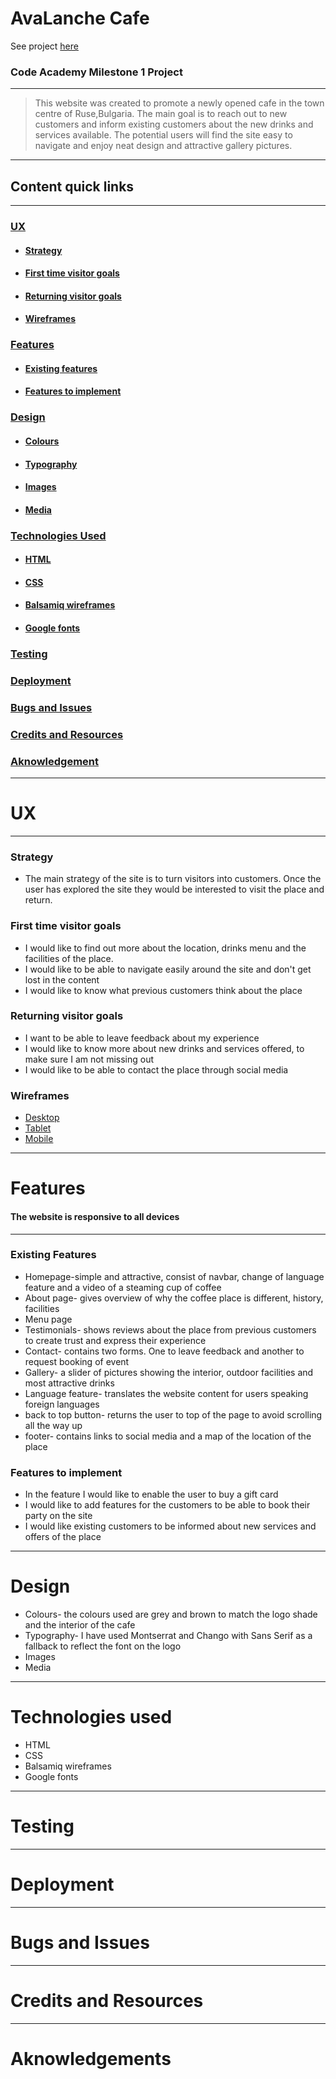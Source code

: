 # AvaLanche Cafe

See project [here]()
### Code Academy Milestone 1 Project
---
 >This website was created to promote a newly opened cafe in the town centre of Ruse,Bulgaria. The main goal is to reach out to new customers and inform existing customers about the new drinks and services available. The potential users will find the site easy to navigate and enjoy neat design and attractive gallery pictures. 
 ---
 ## Content quick links
 ---
 ### [UX](#UX)
 - #### [Strategy](#Strategy)
 - #### [First time visitor goals](#First-time-visitor-goals)
 - #### [Returning visitor goals](#Returning-visitor-goals)
 - #### [Wireframes](#Wireframes)
 ### [Features](#Features)
 - #### [Existing features](#Existing-features)
 - #### [Features to implement](#Features-to-implement)
 ### [Design](#Design)
 - #### [Colours](#Colours)
 - #### [Typography](#Typography)
 - #### [Images](#Images)
 - #### [Media](#Media)
 ### [Technologies Used](#Technologies-Used)
 - #### [HTML](#HTML)
 - #### [CSS](#CSS)
 - #### [Balsamiq wireframes](#Balsamiq-wireframes)
 - #### [Google fonts](#Google-fonts)
 ### [Testing](#Testing)
 ### [Deployment](#Deployment)
 ### [Bugs and Issues](#Bugs-and-Issues)
 ### [Credits and Resources](#Credits-and-Resources)
 ### [Aknowledgement](Aknowledgement)
 ---

# UX
---
### Strategy 
- The main strategy of the site is to turn visitors into customers. Once the user has explored the site they would be interested to visit the place and return.
### First time visitor goals
 - I would like to find out more about the location, drinks menu and the facilities of the place.
- I would like to be able to navigate easily around the site and don't get lost in the content
- I would like to know what previous customers think about the place
### Returning visitor goals
- I want to be able to leave feedback about my experience
- I would like to know more about new drinks and services offered, to make sure I am not missing out
- I would like to be able to contact the place through social media
### Wireframes
- [Desktop]()
- [Tablet]()
- [Mobile]()
---
# Features
#### The website is responsive to all devices
---
### Existing Features
- Homepage-simple and attractive, consist of navbar, change of language feature and a video of a steaming cup of coffee
- About page- gives overview of why the coffee place is different, history, facilities
- Menu page
- Testimonials- shows reviews about the place from previous customers to create trust and express their experience
- Contact- contains two forms. One to leave feedback and another to request booking of event 
- Gallery- a slider of pictures showing the interior, outdoor facilities and most attractive drinks
- Language feature- translates the website content for users speaking foreign languages
- back to top button- returns the user to top of the page to avoid scrolling all the way up
- footer- contains links to social media and a map of the location of the place
### Features to implement
- In the feature I would like to enable the user to buy a gift card
- I would like to add features for the customers to be able to book their party on the site
- I would like existing customers to be informed about new services and offers of the place
---
# Design
- Colours- the colours used are grey and brown to match the logo shade and the interior of the cafe
- Typography- I have used Montserrat and Chango with Sans Serif as a fallback to reflect the font on the logo
- Images
- Media

---
# Technologies used
- HTML
- CSS
- Balsamiq wireframes
- Google fonts

---
# Testing
---
# Deployment
---
# Bugs and Issues
---
# Credits and Resources
---
# Aknowledgements

